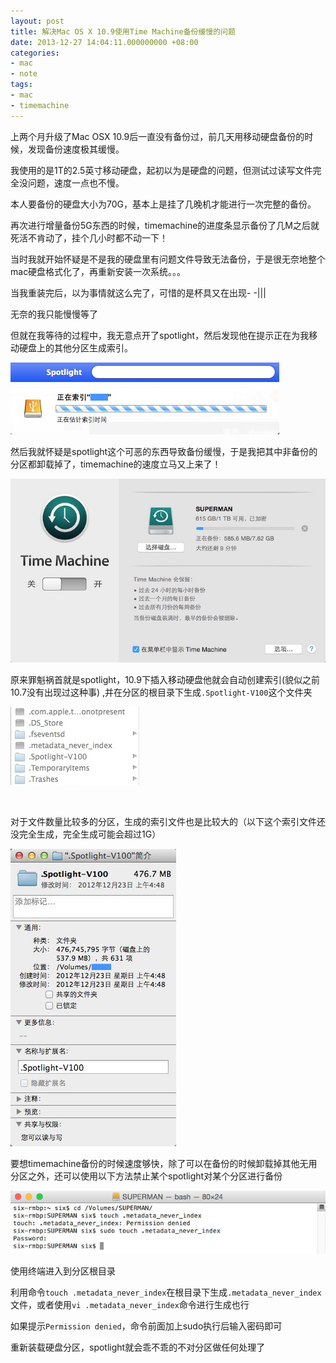 ```yaml
---
layout: post
title: 解决Mac OS X 10.9使用Time Machine备份缓慢的问题
date: 2013-12-27 14:04:11.000000000 +08:00
categories:
- mac
- note
tags:
- mac
- timemachine
---
```


上两个月升级了Mac OSX 10.9后一直没有备份过，前几天用移动硬盘备份的时候，发现备份速度极其缓慢。

我使用的是1T的2.5英寸移动硬盘，起初以为是硬盘的问题，但测试过读写文件完全没问题，速度一点也不慢。

本人要备份的硬盘大小为70G，基本上是挂了几晚机才能进行一次完整的备份。

再次进行增量备份5G东西的时候，timemachine的进度条显示备份了几M之后就死活不肯动了，挂个几小时都不动一下！

当时我就开始怀疑是不是我的硬盘里有问题文件导致无法备份，于是很无奈地整个mac硬盘格式化了，再重新安装一次系统。。。

当我重装完后，以为事情就这么完了，可惜的是杯具又在出现- -|||

无奈的我只能慢慢等了

但就在我等待的过程中，我无意点开了spotlight，然后发现他在提示正在为我移动硬盘上的其他分区生成索引。

![timemachine_slow_1](/assets/osx/timemachine_slow_1.jpg)

然后我就怀疑是spotlight这个可恶的东西导致备份缓慢，于是我把其中非备份的分区都卸载掉了，timemachine的速度立马又上来了！

![timemachine_slow_3](/assets/osx/timemachine_slow_3.jpg)

原来罪魁祸首就是spotlight，10.9下插入移动硬盘他就会自动创建索引(貌似之前10.7没有出现过这种事) ,并在分区的根目录下生成`.Spotlight-V100`这个文件夹

![timemachine_slow_4](/assets/osx/timemachine_slow_4.jpg)

&nbsp;

对于文件数量比较多的分区，生成的索引文件也是比较大的（以下这个索引文件还没完全生成，完全生成可能会超过1G）

![timemachine_slow_2](/assets/osx/timemachine_slow_2.jpg)

要想timemachine备份的时候速度够快，除了可以在备份的时候卸载掉其他无用分区之外，还可以使用以下方法禁止某个spotlight对某个分区进行备份

![timemachine_slow_5](/assets/osx/timemachine_slow_5.jpg)

使用终端进入到分区根目录

利用命令`touch .metadata_never_index`在根目录下生成`.metadata_never_index`文件，或者使用`vi .metadata_never_index`命令进行生成也行

如果提示`Permission denied`，命令前面加上sudo执行后输入密码即可

重新装载硬盘分区，spotlight就会乖不乖的不对分区做任何处理了
